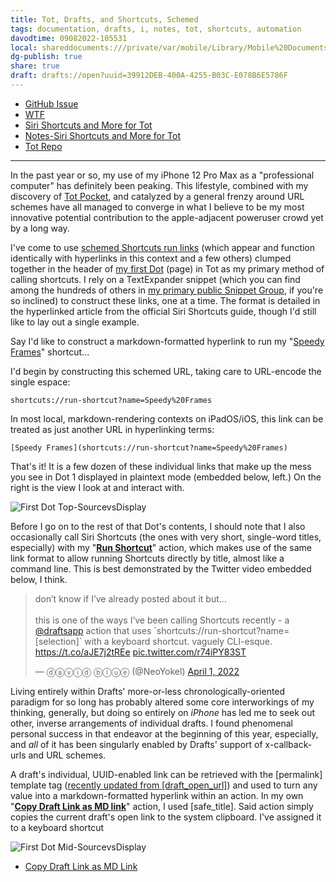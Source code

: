 ```yaml
---
title: Tot, Drafts, and Shortcuts, Schemed
tags: documentation, drafts, i, notes, tot, shortcuts, automation
davodtime: 09082022-105531
local: shareddocuments:///private/var/mobile/Library/Mobile%20Documents/iCloud~md~obsidian/Documents/OBSHIDDIAN/drafts/39912DEB-400A-4255-B03C-E078B6E5786F.md
dg-publish: true
share: true
draft: drafts://open?uuid=39912DEB-400A-4255-B03C-E078B6E5786F
---
```


- [GitHub Issue](https://github.com/extratone/drafts/issues/67)
- [WTF](https://davidblue.wtf/drafts/39912DEB-400A-4255-B03C-E078B6E5786F.html)
- [Siri Shortcuts and More for Tot](drafts://open?uuid=9DAFE8FC-3655-4FBD-BA16-7439BAC109FA)
- [Notes-Siri Shortcuts and More for Tot](drafts://open?uuid=E6D127B8-B5CE-45F5-8D6A-0BC5CE12A149)
- [Tot Repo](https://github.com/extratone/tot)

---

In the past year or so, my use of my iPhone 12 Pro Max as a "professional computer" has definitely been peaking. This lifestyle, combined with my discovery of [Tot Pocket](https://apps.apple.com/us/app/tot-pocket/id1498235191), and catalyzed by a general frenzy around URL schemes have all managed to converge in what I believe to be my most innovative potential contribution to the apple-adjacent poweruser crowd yet by a long way.

I've come to use [schemed Shortcuts run links](https://support.apple.com/guide/shortcuts/run-a-shortcut-from-a-url-apd624386f42/ios) (which appear and function identically with hyperlinks in this context and a few others) clumped together in the header of [my first Dot](https://github.com/extratone/tot/blob/main/1.md) (page) in Tot as my primary method of calling shortcuts. I rely on a TextExpander snippet (which you can find among the hundreds of others in [my primary public Snippet Group](https://app.textexpander.com/public/14093096578d4f40eeea15649f5cefbb), if you're so inclined) to construct these links, one at a time. The format is detailed in the hyperlinked article from the official Siri Shortcuts guide, though I'd still like to lay out a single example.

Say I'd like to construct a markdown-formatted hyperlink to run my "[Speedy Frames](https://bilge.world/speedy-frames)" shortcut...

I'd begin by constructing this schemed URL, taking care to URL-encode the single espace:

`shortcuts://run-shortcut?name=Speedy%20Frames`

In most local, markdown-rendering contexts on iPadOS/iOS, this link can be treated as just another URL in hyperlinking terms:

`[Speedy Frames](shortcuts://run-shortcut?name=Speedy%20Frames)`

That's it! It is a few dozen of these individual links that make up the mess you see in Dot 1 displayed in plaintext mode (embedded below, left.) On the right is the view I look at and interact with. 

![First Dot Top-SourcevsDisplay](https://i.snap.as/M1s7T9J2.png)

Before I go on to the rest of that Dot's contents, I should note that I also occasionally call Siri Shortcuts (the ones with very short, single-word titles, especially) with my "[**Run Shortcut**](https://actions.getdrafts.com/a/1xP)" action, which makes use of the same link format to allow running Shortcuts directly by title, almost like a command line. This is best demonstrated by the Twitter video embedded below, I think.

<blockquote class="twitter-tweet"><p lang="en" dir="ltr">don’t know if I’ve already posted about it but...<br><br>this is one of the ways I’ve been calling Shortcuts recently - a <a href="https://twitter.com/draftsapp?ref_src=twsrc%5Etfw">@draftsapp</a> action that uses `shortcuts://run-shortcut?name=[selection]` with a keyboard shortcut. vaguely CLI-esque. <a href="https://t.co/aJE7j2tREe">https://t.co/aJE7j2tREe</a> <a href="https://t.co/r74iPY83ST">pic.twitter.com/r74iPY83ST</a></p>&mdash; ⓓⓐⓥⓘⓓ ⓑⓛⓤⓔ (@NeoYokel) <a href="https://twitter.com/NeoYokel/status/1509942482842361856?ref_src=twsrc%5Etfw">April 1, 2022</a></blockquote> <script async src="https://platform.twitter.com/widgets.js" charset="utf-8"></script>

Living entirely within Drafts' more-or-less chronologically-oriented paradigm for so long has probably altered some core interworkings of my thinking, generally, but doing so entirely on *iPhone* has led me to seek out other, inverse arrangements of individual drafts. I found phenomenal personal success in that endeavor at the beginning of this year, especially, and *all* of it has been singularly enabled by Drafts' support of x-callback-urls and URL schemes.

A draft's individual, UUID-enabled link can be retrieved with the [permalink] template tag ([recently updated from [draft_open_url]](https://hyp.is/HbEl3PNDEeyxMf8r2UvPcQ/docs.getdrafts.com/docs/actions/templates/drafts-templates.html)) and used to turn any value into a markdown-formatted hyperlink within an action. In my own "[**Copy Draft Link as MD link**](https://directory.getdrafts.com/a/1v5)" action, I used [safe_title]. Said action simply copies the current draft's open link to the system clipboard. I've assigned it to a keyboard shortcut 

![First Dot Mid-SourcevsDisplay](https://i.snap.as/P4un1BTv.png)



- [Copy Draft Link as MD Link](https://directory.getdrafts.com/a/1v5)